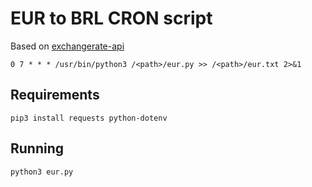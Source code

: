 # EUR to BRL CRON script
Based on [exchangerate-api](https://www.exchangerate-api.com/docs/overview)

    0 7 * * * /usr/bin/python3 /<path>/eur.py >> /<path>/eur.txt 2>&1

## Requirements

    pip3 install requests python-dotenv

## Running

    python3 eur.py
